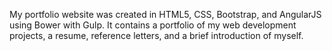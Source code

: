 My portfolio website was created in HTML5, CSS, Bootstrap, and AngularJS using Bower with Gulp. It contains a portfolio of my web development projects, a resume, reference letters, and a brief introduction of myself.
